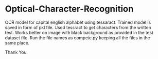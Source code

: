 # Optical-Character-Recognition
OCR model for capital english alphabet using tessaract.
Trained model is saved in form of pkl file.
Used tessract to get characters from the written test.
Works better on image with black background as provided in the test dataset file.
Run the file names as compete.py keeping all the files in the same place.

Thank You.
